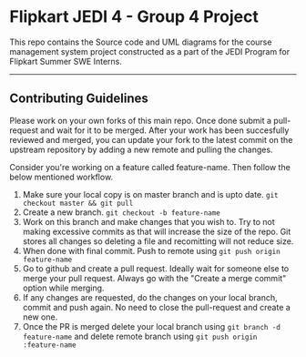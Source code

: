 # Flipkart JEDI 4 - Group 4 Project 

This repo contains the Source code and UML diagrams for the course management system project constructed as a part of the JEDI Program for Flipkart Summer SWE Interns.

---
## Contributing Guidelines

Please work on your own forks of this main repo. Once done submit a pull-request and wait for it to be merged. After your work has been succesfully reviewed and merged, you can update your fork to the latest commit on the upstream repository by adding a new remote and pulling the changes. 

Consider you're working on a feature called feature-name. Then follow the below mentioned workflow.

 1. Make sure your local copy is on master branch and is upto date. `git checkout master && git pull`
 2. Create a new branch. `git checkout -b feature-name`
 3. Work on this branch and make changes that you wish to. Try to not making excessive commits as that will increase the size of the repo. Git stores all changes so deleting a file and recomitting will not reduce size.
 4. When done with final commit. Push to remote using `git push origin feature-name`
 5. Go to github and create a pull request. Ideally wait for someone else to merge your pull request. Always go with the "Create a merge commit" option while merging.
 6. If any changes are requested, do the changes on your local branch, commit and push again. No need to close the pull-request and create a new one.
 7. Once the PR is merged delete your local branch using `git branch -d feature-name` and delete remote branch using `git push origin :feature-name`
